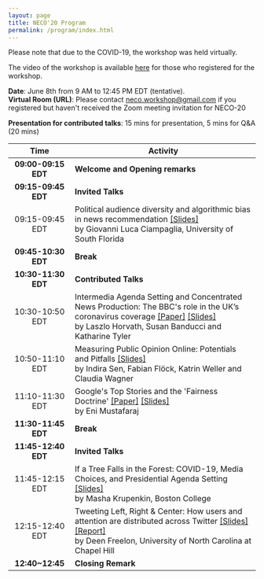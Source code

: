 ```yaml
---
layout: page
title: NECO'20 Program
permalink: /program/index.html
---
```


>

Please note that due to the COVID-19, the workshop was held virtually. 

The video of the workshop is available [here](https://icwsm.org/virtual/v/workshops_3.html) for those who registered for the workshop.


**Date**: June 8th from 9 AM to 12:45 PM EDT (tentative). <br/>
**Virtual Room (URL)**: Please contact neco.workshop@gmail.com if you registered but haven't received the Zoom meeting invitation for NECO-20<br/>

**Presentation for contributed talks**: 15 mins for presentation, 5 mins for Q&A (20 mins)


<table style="margin-left: auto; margin-right: auto;">
  <thead>
    <tr>
      <th style="text-align: center">Time</th>
      <th>Activity</th>
    </tr>
  </thead>
  <tbody>
    <tr>
      <td style="text-align: center"><strong>09:00-09:15 EDT</strong></td>
      <td><strong>Welcome and Opening remarks</strong></td>
    </tr>
    <tr>
      <td style="text-align: center"><strong>09:15-09:45 EDT</strong></td>
      <td><strong>Invited Talks</strong></td>
    </tr>
    <tr>
      <td style="text-align: center">09:15-09:45 EDT</td>
      <td>Political audience diversity and algorithmic bias in news recommendation <a href="https://github.com/ippunippuni/ippunippuni.github.io/raw/master/slides/NECO2020_Giovanni_Luca_Ciampaglia.pdf">[Slides]</a><br>by Giovanni Luca Ciampaglia, University of South Florida</td>
    </tr>
    <tr>
      <td style="text-align: center"><strong>09:45-10:30 EDT</strong></td>
      <td><strong>Break</strong></td>
    </tr>
    <tr>
      <td style="text-align: center"><strong>10:30-11:30 EDT</strong></td>
      <td><strong>Contributed Talks</strong></td>
    </tr>
    <tr>
      <td style="text-align: center">10:30-10:50 EDT</td>
      <td>Intermedia Agenda Setting and Concentrated News Production: The BBC's role in the UK’s coronavirus coverage <a href="http://workshop-proceedings.icwsm.org/abstract?id=2020_42">[Paper]</a> <a href="https://github.com/ippunippuni/ippunippuni.github.io/raw/master/slides/NECO2020_Laszlo_Horvath.pdf">[Slides]</a> <br>by Laszlo Horvath, Susan Banducci and Katharine Tyler</td>
    </tr>
    <tr>
      <td style="text-align: center">10:50-11:10 EDT</td>
      <td>Measuring Public Opinion Online: Potentials and Pitfalls <a href="https://github.com/ippunippuni/ippunippuni.github.io/raw/master/slides/NECO2020_Indira_Sen.pdf">[Slides]</a><br>by Indira Sen, Fabian Flöck, Katrin Weller and Claudia Wagner</td>
    </tr>
    <tr>
      <td style="text-align: center">11:10-11:30 EDT</td>
      <td>Google's Top Stories and the 'Fairness Doctrine' <a href="http://workshop-proceedings.icwsm.org/abstract?id=2020_41">[Paper]</a> <a href="https://github.com/ippunippuni/ippunippuni.github.io/raw/master/slides/NECO2020_Eni_Mustafaraj.pdf">[Slides]</a><br>by Eni Mustafaraj</td>
    </tr>
    <tr>
      <td style="text-align: center"><strong>11:30-11:45 EDT</strong></td>
      <td><strong>Break</strong></td>
    </tr>
    <tr>
      <td style="text-align: center"><strong>11:45-12:40 EDT</strong></td>
      <td><strong>Invited Talks</strong></td>
    </tr>
    <tr>
      <td style="text-align: center">11:45-12:15 EDT</td>
      <td>If a Tree Falls in the Forest: COVID-19, Media Choices, and Presidential Agenda Setting <a href="https://github.com/ippunippuni/ippunippuni.github.io/raw/master/slides/NECO2020_Masha_Krupenkin.pdf">[Slides]</a> <br>by Masha Krupenkin, Boston College</td>
      <tr>
      <td style="text-align: center">12:15-12:40 EDT</td>
      <td>Tweeting Left, Right & Center: How users and attention are distributed across Twitter <a href="https://github.com/ippunippuni/ippunippuni.github.io/raw/master/slides/NECO2020_Deen_Freelon_slides.pdf">[Slides]</a> <a href="https://github.com/ippunippuni/ippunippuni.github.io/raw/master/slides/NECO2020_Deen_Freelon_reports.pdf">[Report]</a> <br>by Deen Freelon, University of North Carolina at Chapel Hill</td>
    </tr>
    </tr>
    <tr>
      <td style="text-align: center"><strong>12:40~12:45</strong></td>
      <td><strong>Closing Remark</strong></td>
    </tr>
  </tbody>
</table>

